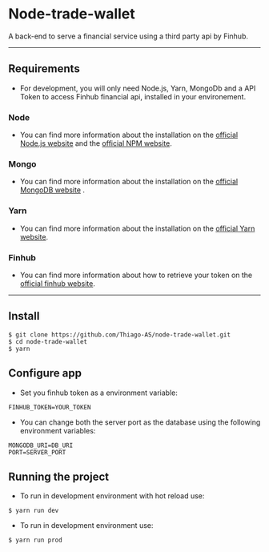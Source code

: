 # Node-trade-wallet

A back-end to serve a financial service using a third party api by Finhub.

---

## Requirements

- For development, you will only need Node.js, Yarn, MongoDb and a API Token to access Finhub financial api, installed in your environement.

### Node

- You can find more information about the installation on the [official Node.js website](https://nodejs.org/) and the [official NPM website](https://npmjs.org/).

### Mongo

- You can find more information about the installation on the [official MongoDB website](https://www.mongodb.com/) .

###

### Yarn

- You can find more information about the installation on the [official Yarn website](https://yarnpkg.com/).

### Finhub

- You can find more information about how to retrieve your token on the [official finhub website](https://finnhub.io/).

---

## Install

    $ git clone https://github.com/Thiago-AS/node-trade-wallet.git
    $ cd node-trade-wallet
    $ yarn

## Configure app

- Set you finhub token as a environment variable:

```
FINHUB_TOKEN=YOUR_TOKEN
```

- You can change both the server port as the database using the following environment variables:

```
MONGODB_URI=DB_URI
PORT=SERVER_PORT
```

## Running the project

- To run in development environment with hot reload use:

```
$ yarn run dev
```

- To run in development environment use:

```
$ yarn run prod
```
